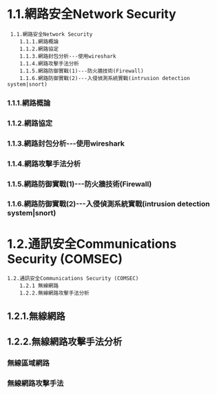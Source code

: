 # 1.1.網路安全Network Security
```
 1.1.網路安全Network Security
    1.1.1.網路概論
    1.1.2.網路協定
    1.1.3.網路封包分析---使用wireshark
    1.1.4.網路攻擊手法分析
    1.1.5.網路防御實戰(1)---防火牆技術(Firewall)
    1.1.6.網路防御實戰(2)---入侵偵測系統實戰(intrusion detection system|snort)
```
###  1.1.1.網路概論
###  1.1.2.網路協定
### 1.1.3.網路封包分析---使用wireshark
### 1.1.4.網路攻擊手法分析
### 1.1.5.網路防御實戰(1)---防火牆技術(Firewall)
### 1.1.6.網路防御實戰(2)---入侵偵測系統實戰(intrusion detection system|snort)

# 1.2.通訊安全Communications Security (COMSEC)
```
1.2.通訊安全Communications Security (COMSEC)
    1.2.1 無線網路
    1.2.2.無線網路攻擊手法分析
```
## 1.2.1.無線網路
## 1.2.2.無線網路攻擊手法分析
### 無線區域網路
### 無線網路攻擊手法

